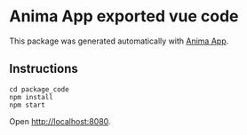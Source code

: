 # Anima App exported vue code
This package was generated automatically with [Anima App](https://www.animaapp.com).
## Instructions
```
cd package_code
npm install
npm start
```
Open [http://localhost:8080](http://localhost:8080).